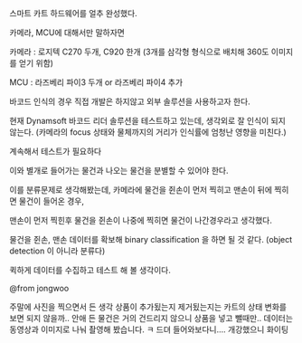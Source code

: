 스마트 카트 하드웨어를 얼추 완성했다.

카메라, MCU에 대해서만 말하자면

카메라 : 로지텍  C270  두개, C920 한개 (3개를 삼각형 형식으로 배치해 360도 이미지를 얻기 위함) 

MCU : 라즈베리 파이3 두개 or 라즈베리 파이4 추가

바코드 인식의 경우 직접 개발은 하지않고 외부 솔루션을 사용하고자 한다.

현재 Dynamsoft 바코드 리더 솔루션을 테스트하고 있는데, 생각외로 잘 인식이 되지 않는다. (카메라의 focus 상태와 물체까지의 거리가 인식률에 엄청난 영향을 미친다.)

계속해서 테스트가 필요하다


이와 별개로 들어가는 물건과 나오는 물건을 분별할 수 있어야 한다.

이를 분류문제로 생각해봤는데, 카메라에 물건을 쥔손이 먼저 찍히고 맨손이 뒤에 찍히면 물건이 들어온 경우,

맨손이 먼저 찍힌후 물건을 쥔손이 나중에 찍히면 물건이 나간경우라고 생각했다.

물건을 쥔손, 맨손 데이터를 확보해 binary classification 을 하면 될 것 같다. (object detection 이 아니라 분류다)

퀵하게 데이터를 수집하고 테스트 해 볼 생각이다.

@from jongwoo

주말에 사진을 찍으면서 든 생각
상품이 추가됬는지 제거됬는지는 카트의 상태 변화를 보면 되지 않을까.. 안애 든 물건은 거의 건드리지 않으니 상품을 넣고 뺄때만..
데이터는 동영상과 이미지로 나눠 촬영해 봤습니다. ㅋ 드뎌 들어와보다니.... 개강했으니 화이팅
